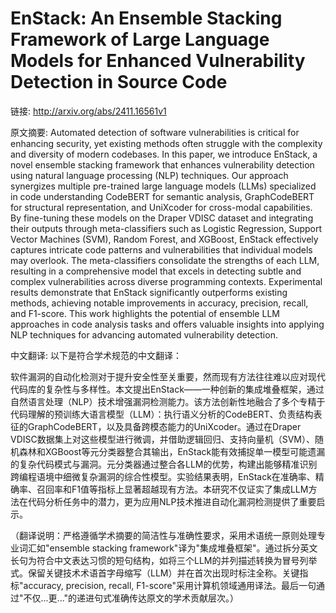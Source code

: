 # EnStack: An Ensemble Stacking Framework of Large Language Models for Enhanced Vulnerability Detection in Source Code

链接: http://arxiv.org/abs/2411.16561v1

原文摘要:
Automated detection of software vulnerabilities is critical for enhancing
security, yet existing methods often struggle with the complexity and diversity
of modern codebases. In this paper, we introduce EnStack, a novel ensemble
stacking framework that enhances vulnerability detection using natural language
processing (NLP) techniques. Our approach synergizes multiple pre-trained large
language models (LLMs) specialized in code understanding CodeBERT for semantic
analysis, GraphCodeBERT for structural representation, and UniXcoder for
cross-modal capabilities. By fine-tuning these models on the Draper VDISC
dataset and integrating their outputs through meta-classifiers such as Logistic
Regression, Support Vector Machines (SVM), Random Forest, and XGBoost, EnStack
effectively captures intricate code patterns and vulnerabilities that
individual models may overlook. The meta-classifiers consolidate the strengths
of each LLM, resulting in a comprehensive model that excels in detecting subtle
and complex vulnerabilities across diverse programming contexts. Experimental
results demonstrate that EnStack significantly outperforms existing methods,
achieving notable improvements in accuracy, precision, recall, and F1-score.
This work highlights the potential of ensemble LLM approaches in code analysis
tasks and offers valuable insights into applying NLP techniques for advancing
automated vulnerability detection.

中文翻译:
以下是符合学术规范的中文翻译：

软件漏洞的自动化检测对于提升安全性至关重要，然而现有方法往往难以应对现代代码库的复杂性与多样性。本文提出EnStack——一种创新的集成堆叠框架，通过自然语言处理（NLP）技术增强漏洞检测能力。该方法创新性地融合了多个专精于代码理解的预训练大语言模型（LLM）：执行语义分析的CodeBERT、负责结构表征的GraphCodeBERT，以及具备跨模态能力的UniXcoder。通过在Draper VDISC数据集上对这些模型进行微调，并借助逻辑回归、支持向量机（SVM）、随机森林和XGBoost等元分类器整合其输出，EnStack能有效捕捉单一模型可能遗漏的复杂代码模式与漏洞。元分类器通过整合各LLM的优势，构建出能够精准识别跨编程语境中细微复杂漏洞的综合性模型。实验结果表明，EnStack在准确率、精确率、召回率和F1值等指标上显著超越现有方法。本研究不仅证实了集成LLM方法在代码分析任务中的潜力，更为应用NLP技术推进自动化漏洞检测提供了重要启示。

（翻译说明：严格遵循学术摘要的简洁性与准确性要求，采用术语统一原则处理专业词汇如"ensemble stacking framework"译为"集成堆叠框架"。通过拆分英文长句为符合中文表达习惯的短句结构，如将三个LLM的并列描述转换为冒号列举式。保留关键技术术语首字母缩写（LLM）并在首次出现时标注全称。关键指标"accuracy, precision, recall, F1-score"采用计算机领域通用译法。最后一句通过"不仅...更..."的递进句式准确传达原文的学术贡献层次。）
